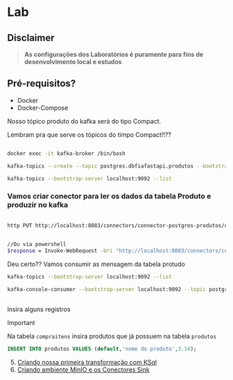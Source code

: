 # Lab

## Disclaimer
> **As configurações dos Laboratórios é puramente para fins de desenvolvimento local e estudos**


## Pré-requisitos?
* Docker
* Docker-Compose


Nosso tópico produto do kafka será do tipo Compact.

Lembram pra que serve os tópicos do timpo Compact!!??

```bash

docker exec -it kafka-broker /bin/bash

kafka-topics --create --topic postgres.dbfiafastapi.produtos --bootstrap-server localhost:9092 --partitions 1 --replication-factor 1 --config cleanup.policy=compact

kafka-topics --bootstrap-server localhost:9092 --list 

```



### Vamos criar conector para ler os dados da tabela Produto e produzir no kafka

```bash

http PUT http://localhost:8083/connectors/connector-postgres-produtos/config < conector-postgres-produto.json
	

//Ou via powershell
$response = Invoke-WebRequest -Uri "http://localhost:8083/connectors/connector-postgres-produtos/config" -Method Put -Body (Get-Content -Path "connector-postgres-produtos.json" -Raw) -ContentType "application/json"; $response.Content

```

Deu certo?? Vamos consumir as mensagem da tabela protudo

```bash
kafka-topics --bootstrap-server localhost:9092 --list 

kafka-console-consumer --bootstrap-server localhost:9092 --topic postgres.dbfiafastapi.produtos --property print.timestamp=true --property print.key=true --property print.value=true --property print.partition=true --from-beginning
	
```

Insira alguns registros

> [!IMPORTANT]
> Na tabela `compraitens` insira produtos que já possuem na tabela `produtos`


```sql
INSERT INTO produtos VALUES (default,'nome do produto',3.14);
```	



5. [Criando nossa primeira transformação com KSql](../transformacao-ksql/README.md)
6. [Criando ambiente MinIO e os Conectores Sink ](../minio/README.md)